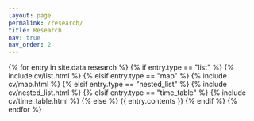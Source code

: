 ```yaml
---
layout: page
permalink: /research/
title: Research
nav: true
nav_order: 2
---
```


<div class="research d-flex flex-wrap flex-md-row flex-column justify-content-between align-items-center">
  {% for entry in site.data.research %}
      {% if entry.type == "list" %}
        {% include cv/list.html %}
      {% elsif entry.type == "map" %}
        {% include cv/map.html %}
      {% elsif entry.type == "nested_list" %}
        {% include cv/nested_list.html %}
      {% elsif entry.type == "time_table" %}
        {% include cv/time_table.html %}
      {% else %}
        {{ entry.contents }}
      {% endif %}
  {% endfor %}
</div>